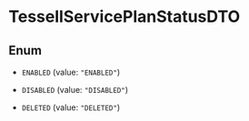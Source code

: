 

# TessellServicePlanStatusDTO

## Enum


* `ENABLED` (value: `"ENABLED"`)

* `DISABLED` (value: `"DISABLED"`)

* `DELETED` (value: `"DELETED"`)



